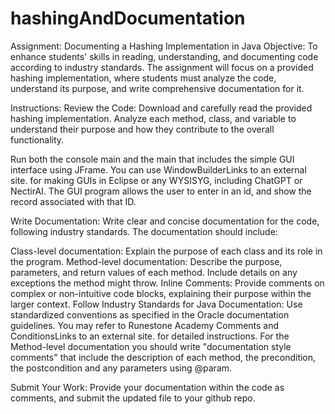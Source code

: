 # hashingAndDocumentation
Assignment: Documenting a Hashing Implementation in Java
Objective:
To enhance students' skills in reading, understanding, and documenting code according to industry standards. The assignment will focus on a provided hashing implementation, where students must analyze the code, understand its purpose, and write comprehensive documentation for it.

Instructions:
Review the Code:
Download and carefully read the provided hashing implementation. Analyze each method, class, and variable to understand their purpose and how they contribute to the overall functionality.

Run both the console main and the main that includes the simple GUI interface using JFrame.  You can use WindowBuilderLinks to an external site. for making GUIs in Eclipse or any WYSISYG, including ChatGPT or NectirAI.  The GUI program allows the user to enter in an id, and show the record associated with that ID.

Write Documentation:
Write clear and concise documentation for the code, following industry standards. The documentation should include:

Class-level documentation: Explain the purpose of each class and its role in the program.
Method-level documentation: Describe the purpose, parameters, and return values of each method. Include details on any exceptions the method might throw.
Inline Comments: Provide comments on complex or non-intuitive code blocks, explaining their purpose within the larger context.
Follow Industry Standards for Java Documentation:
Use standardized conventions as specified in the Oracle documentation guidelines. You may refer to Runestone Academy Comments and ConditionsLinks to an external site. for detailed instructions.  For the Method-level documentation you should write "documentation style comments" that include the description of each method, the precondition, the postcondition and any parameters using @param.

Submit Your Work:
Provide your documentation within the code as comments, and submit the updated file to your github repo.
